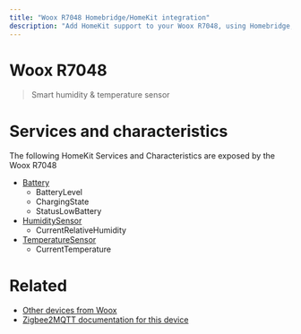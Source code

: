 ```yaml
---
title: "Woox R7048 Homebridge/HomeKit integration"
description: "Add HomeKit support to your Woox R7048, using Homebridge, Zigbee2MQTT and homebridge-z2m."
---
```

<!---
This file has been GENERATED using src/docgen/docgen.ts
DO NOT EDIT THIS FILE MANUALLY!
-->
# Woox R7048
> Smart humidity & temperature sensor


# Services and characteristics
The following HomeKit Services and Characteristics are exposed by
the Woox R7048

* [Battery](../../battery.md)
  * BatteryLevel
  * ChargingState
  * StatusLowBattery
* [HumiditySensor](../../sensors.md)
  * CurrentRelativeHumidity
* [TemperatureSensor](../../sensors.md)
  * CurrentTemperature


# Related
* [Other devices from Woox](../index.md#woox)
* [Zigbee2MQTT documentation for this device](https://www.zigbee2mqtt.io/devices/R7048.html)